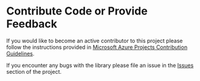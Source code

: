 # Contribute Code or Provide Feedback

If you would like to become an active contributor to this project please follow the instructions provided in [Microsoft Azure Projects Contribution Guidelines](http://azure.github.io/guidelines/).

If you encounter any bugs with the library please file an issue in the [Issues](https://github.com/Azure/azure-sdk-for-node/issues) section of the project.